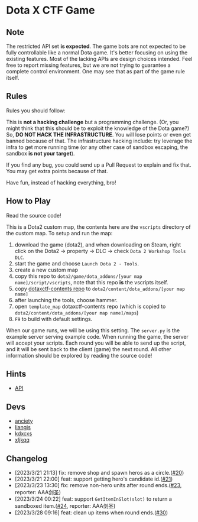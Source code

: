 # Dota X CTF Game

## Note

The restricted API set **is expected**.
The game bots are not expected to be fully controllable like a normal Dota game.
It's better focusing on using the existing features.
Most of the lacking APIs are design choices intended.
Feel free to report missing features, but we are not trying to guarantee a complete control environment.
One may see that as part of the game rule itself.

## Rules

Rules you should follow:

This is **not a hacking challenge** but a programming challenge.
(Or, you might think that this should be to exploit the knowledge of the Dota game?)
So, **DO NOT HACK THE INFRASTRUCTURE**.
You will lose points or even get banned because of that.
The infrastructure hacking include: try leverage the infra to get more running time (or any other case of sandbox escaping, the sandbox **is not your target**).

If you find any bug, you could send up a Pull Request to explain and fix that.
You may get extra points because of that.

Have fun, instead of hacking everything, bro!

## How to Play

Read the source code!

This is a Dota2 custom map, the contents here are the `vscripts` directory of the custom map.
To setup and run the map:

1. download the game (dota2), and when downloading on Steam, right click on the Dota2 -> property -> DLC -> check `Dota 2 Workshop Tools DLC`.
2. start the game and choose `Launch Dota 2 - Tools`.
3. create a new custom map
4. copy this repo to `dota2/game/dota_addons/[your map name]/script/vscripts`, note that this repo **is** the vscripts itself.
5. copy [dotaxctf-contents repo](https://github.com/escapingbug/dotaxctf-contents) to `dota2/content/dota_addons/[your map name]`
6. after launching the tools, choose hammer.
7. open `template_map` dotaxctf-contents repo (which is copied to `dota2/content/dota_addons/[your map name]/maps`)
8. `F9` to build with default settings.

When our game runs, we will be using this setting.
The `server.py` is the example server serving example code.
When running the game, the server will accept your scripts.
Each round you will be able to send up the script, and it will be sent back to the client (game) the next round.
All other information should be explored by reading the source code!

## Hints

- [API](https://moddota.com/api/#!/vscripts)

## Devs

- [anciety](https://github.com/escapingbug)
- [liangjs](https://github.com/liangjs)
- [kdxcxs](https://github.com/kdxcxs)
- [xljkqq](https://github.com/xljkqq)

## Changelog

- [2023/3/21 21:13] fix: remove shop and spawn heros as a circle.([#20](https://github.com/Escapingbug/dotaxctf/pull/20))
- [2023/3/21 22:00] feat: support getting hero's candidate id.([#21](https://github.com/Escapingbug/dotaxctf/pull/21))
- [2023/3/23 13:30] fix: remove non-hero units after round ends.([#23](https://github.com/Escapingbug/dotaxctf/pull/23), reporter: AAA剑圣)
- [2023/3/24 00:22] feat: support `GetItemInSlot(slot)` to return a sandboxed item.([#24](https://github.com/Escapingbug/dotaxctf/pull/24), reporter: AAA剑圣)
- [2023/3/28 09:16] feat: clean up items when round ends.([#30](https://github.com/Escapingbug/dotaxctf/pull/30))
